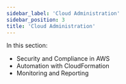 ```yaml
---
sidebar_label: 'Cloud Administration'
sidebar_position: 3
title: 'Cloud Administration'
---
```


In this section:
- Security and Compliance in AWS
- Automation with CloudFormation
- Monitoring and Reporting
